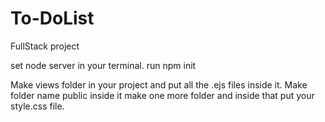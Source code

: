 # To-DoList
FullStack project

set node server in your terminal.
run npm init 

Make views folder in your project and put all the .ejs files inside it.
Make folder name public inside it make one more folder and inside that put your style.css file.
